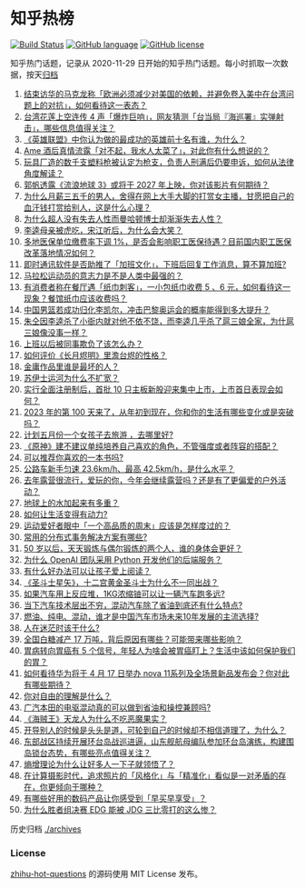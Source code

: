 # 知乎热榜
[![Build Status](https://github.com/ToWeLong/zhihu-hot-questions/workflows/CI/badge.svg)](https://github.com/ToWeLong/zhihu-hot-questions/actions)
[![GitHub language](https://img.shields.io/badge/language-golang-orange.svg)](https://golang.org/)
[![GitHub license](https://img.shields.io/github/license/ToWeLong/zhihu-hot-questions)](https://github.com/ToWeLong/zhihu-hot-questions/blob/main/LICENSE)

知乎热门话题，记录从 2020-11-29 日开始的知乎热门话题。每小时抓取一次数据，按天[归档](./archives)

<!-- BEGIN -->

1. [结束访华的马克龙称「欧洲必须减少对美国的依赖，并避免卷入美中在台湾问题上的对抗」，如何看待这一表态？](https://www.zhihu.com/question/594662580)
1. [台湾花莲上空连传 4 声「爆炸巨响」，网友猜测「台当局『海巡署』实弹射击」，哪些信息值得关注？](https://www.zhihu.com/question/594681388)
1. [《英雄联盟》中你认为做的最成功的英雄前十名有谁，为什么？](https://www.zhihu.com/question/334343344)
1. [Ame 酒后真情流露「对不起，我水人太菜了」，对此你有什么想说的？](https://www.zhihu.com/question/594294018)
1. [玩具厂造的数千支塑料枪被认定为枪支，负责人刑满后仍要申诉，如何从法律角度解读？](https://www.zhihu.com/question/594525036)
1. [郭帆透露《流浪地球 3》或将于 2027 年上映，你对该影片有何期待？](https://www.zhihu.com/question/594020111)
1. [为什么月薪三五千的男人，舍得在网上大手大脚的打赏女主播，甘愿把自己的血汗钱打赏给别人，这是什么心理？](https://www.zhihu.com/question/593640561)
1. [为什么超人没有失去人性而曼哈顿博士却渐渐失去人性？](https://www.zhihu.com/question/66202198)
1. [李逵母亲被虎吃，宋江听后，为什么会大笑？](https://www.zhihu.com/question/497928468)
1. [多地医保单位缴费率下调 1%，是否会影响职工医保待遇？目前国内职工医保改革落地情况如何？](https://www.zhihu.com/question/594546645)
1. [即时通讯软件是否助推了「加班文化」，下班后回复工作消息，算不算加班?](https://www.zhihu.com/question/594341012)
1. [马拉松运动员的意志力是不是人类中最强的？](https://www.zhihu.com/question/537241317)
1. [有消费者称在餐厅遇「纸巾刺客」，一小包纸巾收费 5 、6 元，如何看待这一现象？餐馆纸巾应该收费吗？](https://www.zhihu.com/question/594670573)
1. [中国男篮若成功归化李凯尔，冲击巴黎奥运会的概率能得到多大提升？](https://www.zhihu.com/question/594190803)
1. [朱仝因李逵杀了小衙内就对他不依不饶，而李逵几乎杀了扈三娘全家，为什扈三娘像没事一样？](https://www.zhihu.com/question/351801174)
1. [上班以后被同事欺负了该怎么办？](https://www.zhihu.com/question/552559325)
1. [如何评价《长月烬明》里澹台烬的性格？](https://www.zhihu.com/question/594290553)
1. [金庸作品里谁是最坏的人？](https://www.zhihu.com/question/335752954)
1. [苏伊士运河为什么不扩宽？](https://www.zhihu.com/question/451138077)
1. [实行全面注册制后，首批 10 只主板新股迎来集中上市，上市首日表现会如何？](https://www.zhihu.com/question/594660348)
1. [2023 年的第 100 天来了，从年初到现在，你和你的生活有哪些变化或是突破吗？](https://www.zhihu.com/question/594677409)
1. [计划五月份一个女孩子去旅游 ，去哪里好?](https://www.zhihu.com/question/449951540)
1. [《原神》建不建议单纯培养自己喜欢的角色，不管强度或者阵容的搭配？](https://www.zhihu.com/question/594660645)
1. [可以推荐你喜欢的一本书吗?](https://www.zhihu.com/question/594537659)
1. [公路车新手匀速 23.6km/h、最高 42.5km/h，是什么水平？](https://www.zhihu.com/question/593692091)
1. [去年露营很流行，爱玩的你，今年会继续露营吗？还是有了更偏爱的户外活动？](https://www.zhihu.com/question/594214292)
1. [地球上的水加起来有多重？](https://www.zhihu.com/question/594482809)
1. [如何让生活变得有动力?](https://www.zhihu.com/question/594549079)
1. [运动爱好者眼中「一个高品质的周末」应该是怎样度过的？](https://www.zhihu.com/question/593881187)
1. [常用的分布式事务解决方案有哪些?](https://www.zhihu.com/question/64921387)
1. [50 岁以后，天天锻炼与偶尔锻炼的两个人，谁的身体会更好？](https://www.zhihu.com/question/590250446)
1. [为什么 OpenAI 团队采用 Python 开发他们的后端服务？](https://www.zhihu.com/question/594050309)
1. [有什么好办法可以让孩子爱上阅读？](https://www.zhihu.com/question/593441544)
1. [《圣斗士星矢》，十二宫黄金圣斗士为什么不一同出战？](https://www.zhihu.com/question/580160693)
1. [如果汽车用上反应堆，1KG浓缩铀可以让一辆汽车跑多远?](https://www.zhihu.com/question/593881876)
1. [当下汽车技术层出不穷，混动汽车除了省油到底还有什么特点?](https://www.zhihu.com/question/594188209)
1. [燃油、纯电、混动，谁才是中国汽车市场未来10年发展的主流选择?](https://www.zhihu.com/question/594204097)
1. [人在迷茫时该干什么?](https://www.zhihu.com/question/594186068)
1. [全国白糖减产 17 万吨，背后原因有哪些？可能带来哪些影响？](https://www.zhihu.com/question/594509304)
1. [胃病转向胃癌有 5 个信号，年轻人为啥会被胃癌盯上？生活中该如何保护我们的胃？](https://www.zhihu.com/question/594516886)
1. [如何看待华为将于 4 月 17 日举办 nova 11系列及全场景新品发布会？你对此有哪些期待？](https://www.zhihu.com/question/594584346)
1. [你对自由的理解是什么？](https://www.zhihu.com/question/19618870)
1. [广汽本田的电驱混动真的可以做到省油和操控兼顾吗?](https://www.zhihu.com/question/594218746)
1. [《海贼王》天龙人为什么不吃恶魔果实？](https://www.zhihu.com/question/594354694)
1. [开导别人的时候是头头是道，可轮到自己的时候却不相信道理了，为什么？](https://www.zhihu.com/question/593966682)
1. [东部战区持续开展环台岛战巡进逼，山东舰航母编队参加环台岛演练，构建围岛锁台态势，有哪些亮点值得关注？](https://www.zhihu.com/question/594693510)
1. [熵增理论为什么让好多人一下子就领悟了？](https://www.zhihu.com/question/27343287)
1. [在计算摄影时代，追求照片的「风格化」与「精准化」看似是一对矛盾的存在，你更倾向于哪种？](https://www.zhihu.com/question/594211950)
1. [有哪些好用的数码产品让你感受到「早买早享受」？](https://www.zhihu.com/question/594190606)
1. [为什么胜者组决赛 EDG 能被 JDG 三比零打的这么惨？](https://www.zhihu.com/question/594575083)

<!-- END -->

历史归档 [./archives](./archives)


### License
[zhihu-hot-questions](https://github.com/towelong/zhihu-hot-questions) 的源码使用 MIT License 发布。